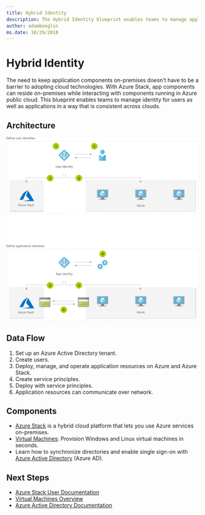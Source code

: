 ```yaml
---
title: Hybrid Identity 
description: The Hybrid Identity blueprint enables teams to manage applications and user identity consistently across clouds with the utilization of Azure Stack
author: adamboeglin
ms.date: 10/29/2018
---
```

# Hybrid Identity 
The need to keep application components on-premises doesn't have to be a barrier to adopting cloud technologies. With Azure Stack, app components can reside on-premises while interacting with components running in Azure public cloud. This blueprint enables teams to manage identity for users as well as applications in a way that is consistent across clouds.

## Architecture
<img src="media/hybrid-identity.svg" alt='architecture diagram' />

## Data Flow
1. Set up an Azure Active Directory tenant.
1. Create users.
1. Deploy, manage, and operate application resources on Azure and Azure Stack.
1. Create service principles.
1. Deploy with service principles.
1. Application resources can communicate over network.

## Components
* [Azure Stack](http://azure.microsoft.com/overview/azure-stack/) is a hybrid cloud platform that lets you use Azure services on-premises.
* [Virtual Machines](href="http://azure.microsoft.com/services/virtual-machines/): Provision Windows and Linux virtual machines in seconds.
* Learn how to synchronize directories and enable single sign-on with [Azure Active Directory](http://azure.microsoft.com/services/active-directory/) (Azure AD).

## Next Steps
* [Azure Stack User Documentation](https://docs.microsoft.com/azure/azure-stack/user)
* [Virtual Machines Overview](href="http://azure.microsoft.com/services/virtual-machines/)
* [Azure Active Directory Documentation](https://docs.microsoft.com/azure/active-directory)